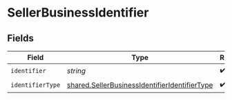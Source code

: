 # SellerBusinessIdentifier


## Fields

| Field                                                                                                                 | Type                                                                                                                  | Required                                                                                                              | Description                                                                                                           |
| --------------------------------------------------------------------------------------------------------------------- | --------------------------------------------------------------------------------------------------------------------- | --------------------------------------------------------------------------------------------------------------------- | --------------------------------------------------------------------------------------------------------------------- |
| `identifier`                                                                                                          | *string*                                                                                                              | :heavy_check_mark:                                                                                                    | N/A                                                                                                                   |
| `identifierType`                                                                                                      | [shared.SellerBusinessIdentifierIdentifierType](../../../sdk/models/shared/sellerbusinessidentifieridentifiertype.md) | :heavy_check_mark:                                                                                                    | N/A                                                                                                                   |